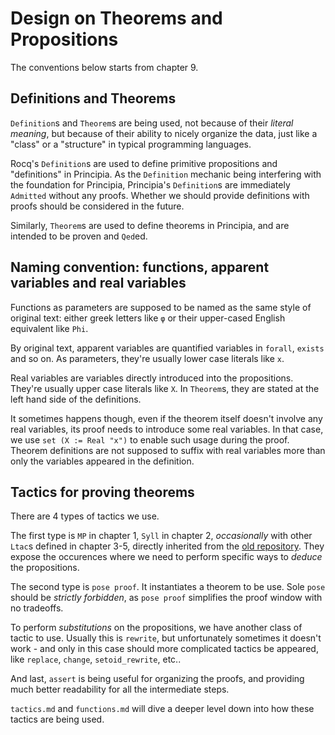 # Design on Theorems and Propositions

The conventions below starts from chapter 9.

## Definitions and Theorems
`Definition`s and `Theorem`s are being used, not because of their *literal meaning*, but because of their ability to nicely organize the data, just like a "class" or a "structure" in typical programming languages.

Rocq's `Definition`s are used to define primitive propositions and "definitions" in Principia. As the `Definition` mechanic being interfering with the foundation for Principia, Principia's `Definition`s are immediately `Admitted` without any proofs. Whether we should provide definitions with proofs should be considered in the future.

Similarly, `Theorem`s are used to define theorems in Principia, and are intended to be proven and `Qed`ed.

## Naming convention: functions, apparent variables and real variables

Functions as parameters are supposed to be named as the same style of original text: either greek letters like `φ` or their upper-cased English equivalent like `Phi`.

By original text, apparent variables are quantified variables in `forall`, `exists` and so on. As parameters, they're usually lower case literals like `x`.

Real variables are variables directly introduced into the propositions. They're usually upper case literals like `X`. In `Theorem`s, they are stated at the left hand side of the definitions.

It sometimes happens though, even if the theorem itself doesn't involve any real variables, its proof needs to introduce some real variables. In that case, we use `set (X := Real "x")` to enable such usage during the proof. Theorem definitions are not supposed to suffix with real variables more than only the variables appeared in the definition.

## Tactics for proving theorems

There are 4 types of tactics we use.

The first type is `MP` in chapter 1, `Syll` in chapter 2, *occasionally* with other `Ltac`s defined in chapter 3-5, directly inherited from the [old repository](https://github.com/LogicalAtomist/principia). They expose the occurences where we need to perform specific ways to *deduce* the propositions.

The second type is `pose proof`. It instantiates a theorem to be use. Sole `pose` should be *strictly forbidden*, as `pose proof` simplifies the proof window with no tradeoffs.

To perform *substitutions* on the propositions, we have another class of tactic to use. Usually this is `rewrite`, but unfortunately sometimes it doesn't work - and only in this case should more complicated tactics be appeared, like `replace`, `change`, `setoid_rewrite`, etc..

And last, `assert` is being useful for organizing the proofs, and providing much better readability for all the intermediate steps.

`tactics.md` and `functions.md` will dive a deeper level down into how these tactics are being used.
